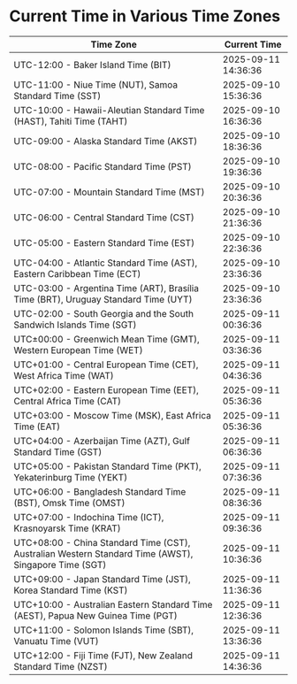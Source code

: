 # Current Time in Various Time Zones

| Time Zone | Current Time |
|-----------|--------------|
| UTC-12:00 - Baker Island Time (BIT) | 2025-09-11 14:36:36 |
| UTC-11:00 - Niue Time (NUT), Samoa Standard Time (SST) | 2025-09-10 15:36:36 |
| UTC-10:00 - Hawaii-Aleutian Standard Time (HAST), Tahiti Time (TAHT) | 2025-09-10 16:36:36 |
| UTC-09:00 - Alaska Standard Time (AKST) | 2025-09-10 18:36:36 |
| UTC-08:00 - Pacific Standard Time (PST) | 2025-09-10 19:36:36 |
| UTC-07:00 - Mountain Standard Time (MST) | 2025-09-10 20:36:36 |
| UTC-06:00 - Central Standard Time (CST) | 2025-09-10 21:36:36 |
| UTC-05:00 - Eastern Standard Time (EST) | 2025-09-10 22:36:36 |
| UTC-04:00 - Atlantic Standard Time (AST), Eastern Caribbean Time (ECT) | 2025-09-10 23:36:36 |
| UTC-03:00 - Argentina Time (ART), Brasília Time (BRT), Uruguay Standard Time (UYT) | 2025-09-10 23:36:36 |
| UTC-02:00 - South Georgia and the South Sandwich Islands Time (SGT) | 2025-09-11 00:36:36 |
| UTC±00:00 - Greenwich Mean Time (GMT), Western European Time (WET) | 2025-09-11 03:36:36 |
| UTC+01:00 - Central European Time (CET), West Africa Time (WAT) | 2025-09-11 04:36:36 |
| UTC+02:00 - Eastern European Time (EET), Central Africa Time (CAT) | 2025-09-11 05:36:36 |
| UTC+03:00 - Moscow Time (MSK), East Africa Time (EAT) | 2025-09-11 05:36:36 |
| UTC+04:00 - Azerbaijan Time (AZT), Gulf Standard Time (GST) | 2025-09-11 06:36:36 |
| UTC+05:00 - Pakistan Standard Time (PKT), Yekaterinburg Time (YEKT) | 2025-09-11 07:36:36 |
| UTC+06:00 - Bangladesh Standard Time (BST), Omsk Time (OMST) | 2025-09-11 08:36:36 |
| UTC+07:00 - Indochina Time (ICT), Krasnoyarsk Time (KRAT) | 2025-09-11 09:36:36 |
| UTC+08:00 - China Standard Time (CST), Australian Western Standard Time (AWST), Singapore Time (SGT) | 2025-09-11 10:36:36 |
| UTC+09:00 - Japan Standard Time (JST), Korea Standard Time (KST) | 2025-09-11 11:36:36 |
| UTC+10:00 - Australian Eastern Standard Time (AEST), Papua New Guinea Time (PGT) | 2025-09-11 12:36:36 |
| UTC+11:00 - Solomon Islands Time (SBT), Vanuatu Time (VUT) | 2025-09-11 13:36:36 |
| UTC+12:00 - Fiji Time (FJT), New Zealand Standard Time (NZST) | 2025-09-11 14:36:36 |
